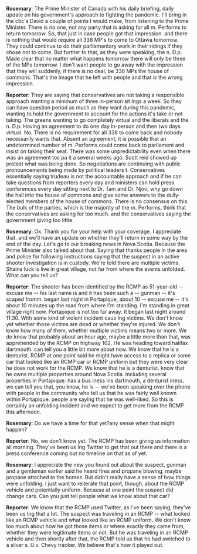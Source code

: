 **Rosemary**:
The Prime Minister of Canada with his daily briefing, daily update on his government's approach to fighting the pandemic. I'll bring in the cbc's David  a couple of points I would make,  from listening to the Prime Minister. There is no one, not any party that is asking for all m. Performs to return tomorrow. So, that just in case people got that impression. and there is nothing that would require all 338 MP's to come to Ottawa tomorrow. They could continue to do their parliamentary work in their ridings if they chose not to come. But further to that, as they were speaking, the n. D.p. Made clear that no matter what happens tomorrow there will only be three of the MPs  tomorrow. I don't want people to go away with the impression that they will suddenly, if there is no deal, be 338 MPs  the house of commons. That's the image that he left with people and that is the wrong impression.

**Reporter**:
They are saying that conservatives are not taking a responsible approach wanting a minimum of three in-person sit Ings a week. So they can have question period as much as they want during this pandemic, wanting to hold the government to account for the actions it's take or not taking. The greens wanting to go completely virtual and the liberals and the n. D.p. Having an agreement to do one day in-person and then two days virtual. No. There is no requirement for all 338 to come back and nobody necessarily wants that. Absent an agreement, it is possible that an undetermined number of m. Performs could come back to parliament and insist on taking their seat. There was some unpredictability even when there was an agreement tos pa it a several weeks ago. Scott reid showed up  protest what was being done. So negotiations are continuing with public pronouncements being made by political leaders t. Conservatives essentially saying trudeau is not  the accountable approach and if he can take questions from reporters every day and ministers can hold press conferences every day sitting next to Dr. Tam and Dr. Njoo, why   go down the hall into the house of commons and give some answers to the dully-elected members of the house of commons. There is no consensus on this. The bulk of the parties, which is the majority of the m. Performs, think that the conservatives are asking for too much. and the conservatives saying the government giving too little.

**Rosemary**:
Ok. Thank you for your help with your coverage. I appreciate that. and we'll have an update on whether they'll return in some way by the end of the day. Let's go to our breaking news in Nova Scotia. Because the Prime Minister also talked about that. Saying that thanks people in the area and police for following instructions saying that the suspect in an active shooter investigation is in custody. We're told there are multiple victims. Shaina luck is live in great village, not far from where the events unfolded. What can you tell us?

**Reporter**:
The shooter has been identified by the RCMP as 51-year-old -- excuse me -- his last name is and it has been such a -- gunman -- it's scaped  fromm.  began last night in Portapique,  about 10 -- excuse me -- it's about 10 minutes up the road from where I'm standing. I'm standing in great village right now. Portapique is not too far away. It began last night around 11:30. With some kind of violent incident caus Ing  victims. We don't know yet whether those victims are dead or whether they're injured. We don't know how many of them, whether multiple victims means two or more. We do know that probably about an hour ago, maybe a little more than that, was apprehended by the RCMP on highway 102. He was heading toward halifax  dartmouth.  can tell you a little bit more about now. We know that he is a denturist.  RCMP at one point said he might have access to a replica or some car that looked like an RCMP car or RCMP uniform but they were very clear he does not work for the RCMP. We know that he is a denturist.  know that he owns multiple properties around Nova Scotia. Including several properties in Portapique.  has a bus iness ins dartmouth, a denturist  iness.  we can tell you that, you know, he is -- we've been speaking over the phone with people in the community who tell us that he was fairly well known within Portapique.  people are saying that he was well-liked. So this is certainly an unfolding incident and we expect to get more from the RCMP this afternoon.

**Rosemary**:
Do we have a time for that yet?any sense when that might happen?

**Reporter**:
No, we don't know yet. The RCMP has been giving us information all morning. They've been us Ing Twitter to get that out there and there is a press conference coming but no timeline on that as of yet.

**Rosemary**:
I appreciate the new  you found out about the suspect, gunman and a gentleman earlier said he heard fires and propane blowing, maybe propane attached to the homes. But didn't really have a sense of how things were unfolding. I just want to reiterate that point, though, about the RCMP vehicle and potentially uniform. Because at one point the suspect did change cars. Can you just tell people what we know about that car?

**Reporter**:
We know that the RCMP used Twitter, as I've been saying, they've been us Ing that a lot. The suspect was traveling in an RCMP -- what looked like an RCMP vehicle and what looked like an RCMP uniform. We don't know too much about how he got those items or where exactly they came from, whether they were legitimate items or not. But he was traveling in an RCMP vehicle and then shortly after that, the RCMP told us that he had switched to a silver s. U.v. Chevy tracker. We believe that's how it played out.

